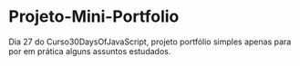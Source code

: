 # Projeto-Mini-Portfolio
 Dia 27 do Curso30DaysOfJavaScript, projeto portfólio simples apenas para por em prática alguns assuntos estudados.
